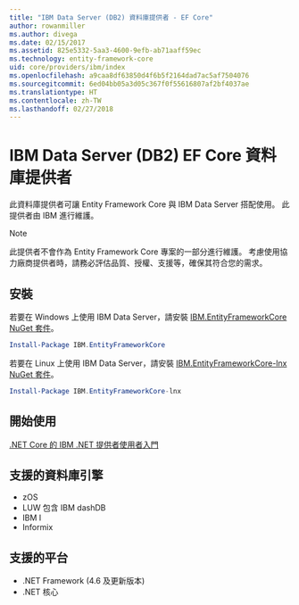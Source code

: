 ```yaml
---
title: "IBM Data Server (DB2) 資料庫提供者 - EF Core"
author: rowanmiller
ms.author: divega
ms.date: 02/15/2017
ms.assetid: 825e5332-5aa3-4600-9efb-ab71aaff59ec
ms.technology: entity-framework-core
uid: core/providers/ibm/index
ms.openlocfilehash: a9caa8df63850d4f6b5f2164dad7ac5af7504076
ms.sourcegitcommit: 6ed04bb05a3d05c367f0f55616807af2bf4037ae
ms.translationtype: HT
ms.contentlocale: zh-TW
ms.lasthandoff: 02/27/2018
---
```

# <a name="ibm-data-server-db2-ef-core-database-providers"></a>IBM Data Server (DB2) EF Core 資料庫提供者

此資料庫提供者可讓 Entity Framework Core 與 IBM Data Server 搭配使用。 此提供者由 IBM 進行維護。

> [!NOTE]  
> 此提供者不會作為 Entity Framework Core 專案的一部分進行維護。 考慮使用協力廠商提供者時，請務必評估品質、授權、支援等，確保其符合您的需求。

## <a name="install"></a>安裝

若要在 Windows 上使用 IBM Data Server，請安裝 [IBM.EntityFrameworkCore NuGet 套件](https://www.nuget.org/packages/IBM.EntityFrameworkCore)。

``` powershell
Install-Package IBM.EntityFrameworkCore
```

若要在 Linux 上使用 IBM Data Server，請安裝 [IBM.EntityFrameworkCore-lnx NuGet 套件](https://www.nuget.org/packages/IBM.EntityFrameworkCore-lnx)。

``` powershell
Install-Package IBM.EntityFrameworkCore-lnx
```

## <a name="get-started"></a>開始使用

[.NET Core 的 IBM .NET 提供者使用者入門](https://www.ibm.com/developerworks/community/blogs/96960515-2ea1-4391-8170-b0515d08e4da/entry/DB2DotnetCore?lang=en)

## <a name="supported-database-engines"></a>支援的資料庫引擎

* zOS
* LUW 包含 IBM dashDB
* IBM I
* Informix

## <a name="supported-platforms"></a>支援的平台

* .NET Framework (4.6 及更新版本)
* .NET 核心
